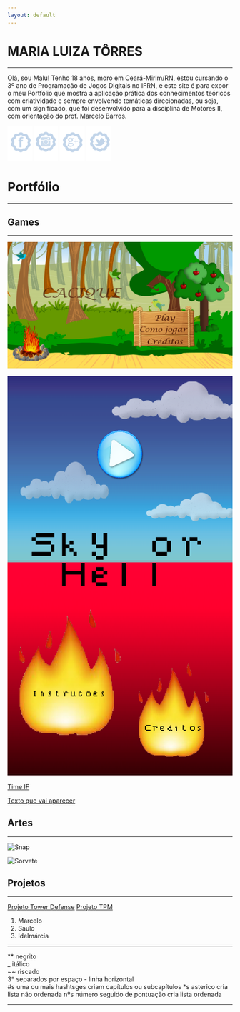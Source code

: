 ```yaml
---
layout: default
---
```


# MARIA LUIZA TÔRRES 
* * *

Olá, sou Malu! Tenho 18 anos, moro em Ceará-Mirim/RN, estou cursando o 3º ano de Programação de Jogos Digitais no IFRN, e este site é para expor o meu Portfólio que mostra a aplicação prática dos conhecimentos teóricos com criatividade e sempre envolvendo temáticas direcionadas, ou seja, com um significado, que foi desenvolvido para a disciplina de Motores II, com orientação do prof. Marcelo Barros.

[![](Face.png)](https://www.facebook.com/profile.php?id=100003718041099)
[![](Insta.png)](https://www.instagram.com/maalutorres_/?hl=pt-br)
[![](Email.png)](https://plus.google.com/u/0/110156732730742866868)
[![](Twitter.png)](https://twitter.com/maria567_luiza)

# Portfólio
* * *

## Games
* * *

[![](Cacique.png)](https://maalu.github.io/Cacique/)

[![](SkyOrHell.png)](https://maalu.github.io/JogoSkyOrHelll/)

[Time IF](https://ortegagamer.github.io/GAMES/TimeIF/)

[Texto que vai aparecer](link)

## Artes
* * *

![Snap](https://i.pinimg.com/originals/83/13/af/8313afd5cfeb799e37cb5c5c7e58c516.png)

![Sorvete](https://i.pinimg.com/736x/c6/cc/34/c6cc3499b42a7019598df83478cf3822.jpg)

## Projetos
* * *

[Projeto Tower Defense](https://docs.google.com/document/d/1lrXzKqerY_mEJzq13pbQ5NXuLQaIVNnSVZRXJFqMkpw/edit)
[Projeto TPM]()

1. Marcelo
2. Saulo
3. Idelmárcia
* * *

** negrito  
_ itálico  
~~ riscado  
3* separados por espaço - linha horizontal  
#s uma ou mais hashtsges criam capítulos ou subcapítulos
*s asterico cria lista não ordenada
nºs número seguido de pontuação cria lista ordenada

* * *

